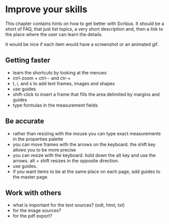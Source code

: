 # Improve your skills

This chapter contains hints on how to get better with Scribus. It should be a short of FAQ, that just list topics, a very short description and, then a link to the place where the user can learn the details.

It would be nice if each item would have a screenshot or an animated gif.

## Getting faster

- learn the shortcuts by looking at the menues
- ctrl-zoom + ctrl-- and ctr-+
- t, i, and s to add text frames, images and shapes
- use guides
- shift-click to insert a frame that fills the area delimited by margins and guides
- type formulas in the measurement fields

## Be accurate

- rather than resizing with the mouse you can type exact measurements in the properties palette
- you can move frames with the arrows on the keyboard. the shift key allows you to be more precise
- you can resize with the keyboard. hold down the alt key and use the arrows. alt + shift resizes in the opposite direction.
- use guides.
- if you want items to be at the same place on each page, add guides to the master page.

## Work with others

- what is important for the text sources? (odt, html, txt)
- for the image sources?
- for the pdf export?
